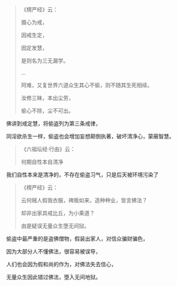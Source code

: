 > 《楞严经》云： 
> 
> 摄心为戒，
> 
> 因戒生定，
> 
> 因定发慧，
> 
> 是则名为三无漏学。
> 
> ...
> 
> 阿难，又复世界六道众生其心不偷，则不随其生死相续。
> 
> 汝修三昧，本出尘劳，
> 
> 偷心不除，尘不可出。

佛讲到戒定慧，将偷盗列为第三条戒律，

同淫欲杀生一样，偷盗也会增加妄想颠倒执著，破坏清净心，蒙蔽智慧。

> 《六祖坛经·行由》云：
> 
> 何期自性本自清净

我们自性本来是清净的，不存在偷盗习气，只是后天被环境污染了

> 《楞严经》云： 
> 
> 云何贼人假我衣服，禆贩如来，造种种业，皆言佛法？
> 
> 却非出家具戒比丘，为小乘道？
> 
> 由是疑误无量众生堕无间狱。

偷盗中最严重的是盗佛僧物，假装出家人，对信众骗财骗色，

因为大部分人不懂佛法，很容易被误导，

人们也会因为假和尚的作为，对佛法失去信心，

无量众生因此错过佛法，堕入无间地狱。

&nbsp;

